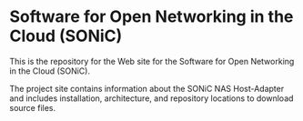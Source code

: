 # Software for Open Networking in the Cloud (SONiC)

This is the repository for the Web site for the Software for Open Networking in the Cloud (SONiC).

The project site contains information about the SONiC NAS Host-Adapter and includes installation, architecture, and repository locations to download source files. 

